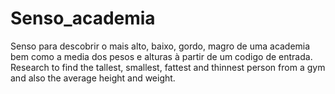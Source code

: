 # Senso_academia
Senso para descobrir o mais alto, baixo, gordo, magro de uma academia bem como a media dos pesos e alturas à partir de um codigo de entrada.
Research to find the tallest, smallest, fattest and thinnest person from a gym and also the average height and weight.
